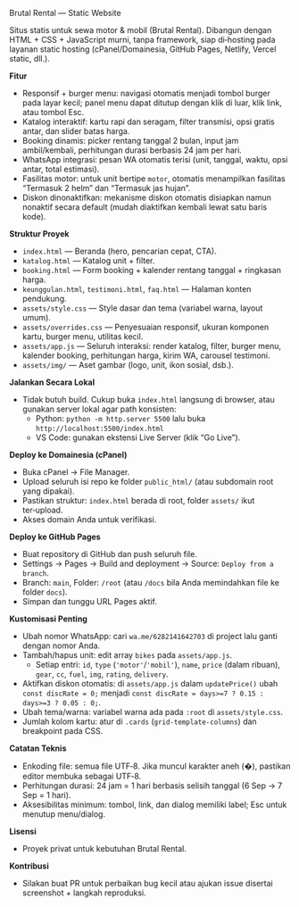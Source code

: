 Brutal Rental — Static Website

Situs statis untuk sewa motor & mobil (Brutal Rental). Dibangun dengan HTML + CSS + JavaScript murni, tanpa framework, siap di‑hosting pada layanan static hosting (cPanel/Domainesia, GitHub Pages, Netlify, Vercel static, dll.).

**Fitur**
- Responsif + burger menu: navigasi otomatis menjadi tombol burger pada layar kecil; panel menu dapat ditutup dengan klik di luar, klik link, atau tombol Esc.
- Katalog interaktif: kartu rapi dan seragam, filter transmisi, opsi gratis antar, dan slider batas harga.
- Booking dinamis: picker rentang tanggal 2 bulan, input jam ambil/kembali, perhitungan durasi berbasis 24 jam per hari.
- WhatsApp integrasi: pesan WA otomatis terisi (unit, tanggal, waktu, opsi antar, total estimasi).
- Fasilitas motor: untuk unit bertipe `motor`, otomatis menampilkan fasilitas “Termasuk 2 helm” dan “Termasuk jas hujan”.
- Diskon dinonaktifkan: mekanisme diskon otomatis disiapkan namun nonaktif secara default (mudah diaktifkan kembali lewat satu baris kode).

**Struktur Proyek**
- `index.html` — Beranda (hero, pencarian cepat, CTA).
- `katalog.html` — Katalog unit + filter.
- `booking.html` — Form booking + kalender rentang tanggal + ringkasan harga.
- `keunggulan.html`, `testimoni.html`, `faq.html` — Halaman konten pendukung.
- `assets/style.css` — Style dasar dan tema (variabel warna, layout umum).
- `assets/overrides.css` — Penyesuaian responsif, ukuran komponen kartu, burger menu, utilitas kecil.
- `assets/app.js` — Seluruh interaksi: render katalog, filter, burger menu, kalender booking, perhitungan harga, kirim WA, carousel testimoni.
- `assets/img/` — Aset gambar (logo, unit, ikon sosial, dsb.).

**Jalankan Secara Lokal**
- Tidak butuh build. Cukup buka `index.html` langsung di browser, atau gunakan server lokal agar path konsisten:
  - Python: `python -m http.server 5500` lalu buka `http://localhost:5500/index.html`
  - VS Code: gunakan ekstensi Live Server (klik “Go Live”).

**Deploy ke Domainesia (cPanel)**
- Buka cPanel → File Manager.
- Upload seluruh isi repo ke folder `public_html/` (atau subdomain root yang dipakai).
- Pastikan struktur: `index.html` berada di root, folder `assets/` ikut ter‑upload.
- Akses domain Anda untuk verifikasi.

**Deploy ke GitHub Pages**
- Buat repository di GitHub dan push seluruh file.
- Settings → Pages → Build and deployment → Source: `Deploy from a branch`.
- Branch: `main`, Folder: `/root` (atau `/docs` bila Anda memindahkan file ke folder `docs`).
- Simpan dan tunggu URL Pages aktif.

**Kustomisasi Penting**
- Ubah nomor WhatsApp: cari `wa.me/6282141642703` di project lalu ganti dengan nomor Anda.
- Tambah/hapus unit: edit array `bikes` pada `assets/app.js`.
  - Setiap entri: `id`, `type` (`'motor'`/`'mobil'`), `name`, `price` (dalam ribuan), `gear`, `cc`, `fuel`, `img`, `rating`, `delivery`.
- Aktifkan diskon otomatis: di `assets/app.js` dalam `updatePrice()` ubah `const discRate = 0;` menjadi `const discRate = days>=7 ? 0.15 : days>=3 ? 0.05 : 0;`.
- Ubah tema/warna: variabel warna ada pada `:root` di `assets/style.css`.
- Jumlah kolom kartu: atur di `.cards` (`grid-template-columns`) dan breakpoint pada CSS.

**Catatan Teknis**
- Enkoding file: semua file UTF‑8. Jika muncul karakter aneh (�), pastikan editor membuka sebagai UTF‑8.
- Perhitungan durasi: 24 jam = 1 hari berbasis selisih tanggal (6 Sep → 7 Sep = 1 hari).
- Aksesibilitas minimum: tombol, link, dan dialog memiliki label; Esc untuk menutup menu/dialog.

**Lisensi**
- Proyek privat untuk kebutuhan Brutal Rental.

**Kontribusi**
- Silakan buat PR untuk perbaikan bug kecil atau ajukan issue disertai screenshot + langkah reproduksi.


